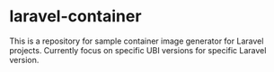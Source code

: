 # laravel-container
This is a repository for sample container image generator for Laravel projects.
Currently focus on specific UBI versions for specific Laravel version.
